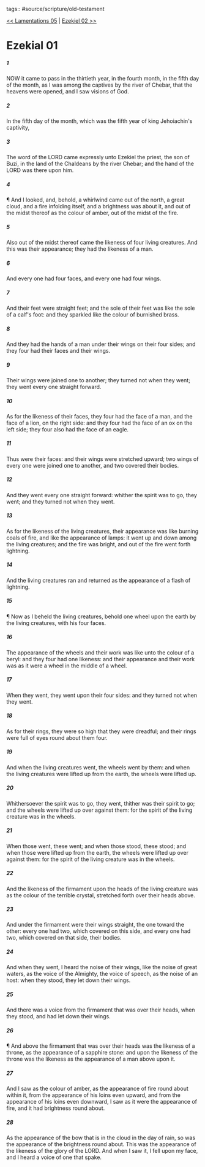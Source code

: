 tags:: #source/scripture/old-testament

[<< Lamentations 05](source/scripture/old-testament/25_Lamentations/Lamentations_05.md) | [Ezekiel 02 >>](source/scripture/old-testament/26_Ezekiel/Ezekiel_02.md)

# Ezekial 01

##### 1

NOW it came to pass in the thirtieth year, in the fourth month, in the fifth day of the month, as I was among the captives by the river of Chebar, that the heavens were opened, and I saw visions of God.

##### 2

In the fifth day of the month, which was the fifth year of king Jehoiachin's captivity,

##### 3

The word of the LORD came expressly unto Ezekiel the priest, the son of Buzi, in the land of the Chaldeans by the river Chebar; and the hand of the LORD was there upon him.

##### 4

¶ And I looked, and, behold, a whirlwind came out of the north, a great cloud, and a fire infolding itself, and a brightness was about it, and out of the midst thereof as the colour of amber, out of the midst of the fire.

##### 5

Also out of the midst thereof came the likeness of four living creatures. And this was their appearance; they had the likeness of a man.

##### 6

And every one had four faces, and every one had four wings.

##### 7

And their feet were straight feet; and the sole of their feet was like the sole of a calf's foot: and they sparkled like the colour of burnished brass.

##### 8

And they had the hands of a man under their wings on their four sides; and they four had their faces and their wings.

##### 9

Their wings were joined one to another; they turned not when they went; they went every one straight forward.

##### 10

As for the likeness of their faces, they four had the face of a man, and the face of a lion, on the right side: and they four had the face of an ox on the left side; they four also had the face of an eagle.

##### 11

Thus were their faces: and their wings were stretched upward; two wings of every one were joined one to another, and two covered their bodies.

##### 12

And they went every one straight forward: whither the spirit was to go, they went; and they turned not when they went.

##### 13

As for the likeness of the living creatures, their appearance was like burning coals of fire, and like the appearance of lamps: it went up and down among the living creatures; and the fire was bright, and out of the fire went forth lightning.

##### 14

And the living creatures ran and returned as the appearance of a flash of lightning.

##### 15

¶ Now as I beheld the living creatures, behold one wheel upon the earth by the living creatures, with his four faces.

##### 16

The appearance of the wheels and their work was like unto the colour of a beryl: and they four had one likeness: and their appearance and their work was as it were a wheel in the middle of a wheel.

##### 17

When they went, they went upon their four sides: and they turned not when they went.

##### 18

As for their rings, they were so high that they were dreadful; and their rings were full of eyes round about them four.

##### 19

And when the living creatures went, the wheels went by them: and when the living creatures were lifted up from the earth, the wheels were lifted up.

##### 20

Whithersoever the spirit was to go, they went, thither was their spirit to go; and the wheels were lifted up over against them: for the spirit of the living creature was in the wheels.

##### 21

When those went, these went; and when those stood, these stood; and when those were lifted up from the earth, the wheels were lifted up over against them: for the spirit of the living creature was in the wheels.

##### 22

And the likeness of the firmament upon the heads of the living creature was as the colour of the terrible crystal, stretched forth over their heads above.

##### 23

And under the firmament were their wings straight, the one toward the other: every one had two, which covered on this side, and every one had two, which covered on that side, their bodies.

##### 24

And when they went, I heard the noise of their wings, like the noise of great waters, as the voice of the Almighty, the voice of speech, as the noise of an host: when they stood, they let down their wings.

##### 25

And there was a voice from the firmament that was over their heads, when they stood, and had let down their wings.

##### 26

¶ And above the firmament that was over their heads was the likeness of a throne, as the appearance of a sapphire stone: and upon the likeness of the throne was the likeness as the appearance of a man above upon it.

##### 27

And I saw as the colour of amber, as the appearance of fire round about within it, from the appearance of his loins even upward, and from the appearance of his loins even downward, I saw as it were the appearance of fire, and it had brightness round about.

##### 28

As the appearance of the bow that is in the cloud in the day of rain, so was the appearance of the brightness round about. This was the appearance of the likeness of the glory of the LORD. And when I saw it, I fell upon my face, and I heard a voice of one that spake.
